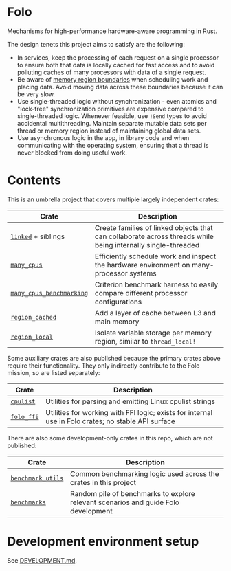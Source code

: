 # Folo

Mechanisms for high-performance hardware-aware programming in Rust.

The design tenets this project aims to satisfy are the following:

* In services, keep the processing of each request on a single processor to ensure both that data
  is locally cached for fast access and to avoid polluting caches of many processors with data of
  a single request.
* Be aware of [memory region boundaries](https://www.kernel.org/doc/html/v4.18/vm/numa.html)
  when scheduling work and placing data. Avoid moving data across these boundaries because it can
  be very slow.
* Use single-threaded logic without synchronization - even atomics and "lock-free" synchronization
  primitives are expensive compared to single-threaded logic. Whenever feasible, use `!Send` types
  to avoid accidental multithreading. Maintain separate mutable data sets per thread or memory
  region instead of maintaining global data sets.
* Use asynchronous logic in the app, in library code and when communicating with the operating
  system, ensuring that a thread is never blocked from doing useful work.

# Contents

This is an umbrella project that covers multiple largely independent crates:

| Crate                                                               | Description                                                                                                  |
|---------------------------------------------------------------------|--------------------------------------------------------------------------------------------------------------|
| [`linked`](crates/linked/README.md) + siblings                      | Create families of linked objects that can collaborate across threads while being internally single-threaded |
| [`many_cpus`](crates/many_cpus/README.md)                           | Efficiently schedule work and inspect the hardware environment on many-processor systems                     |
| [`many_cpus_benchmarking`](crates/many_cpus_benchmarking/README.md) | Criterion benchmark harness to easily compare different processor configurations                             |
| [`region_cached`](crates/region_cached/README.md)                   | Add a layer of cache between L3 and main memory                                                              |
| [`region_local`](crates/region_local/README.md)                     | Isolate variable storage per memory region, similar to `thread_local!`                                       |

Some auxiliary crates are also published because the primary crates above require their
functionality. They only indirectly contribute to the Folo mission, so are listed separately:

| Crate                                   | Description                                                                                         |
|-----------------------------------------|-----------------------------------------------------------------------------------------------------|
| [`cpulist`](crates/cpulist/README.md)   | Utilities for parsing and emitting Linux cpulist strings                                            |
| [`folo_ffi`](crates/folo_ffi/README.md) | Utilities for working with FFI logic; exists for internal use in Folo crates; no stable API surface |

There are also some development-only crates in this repo, which are not published:

| Crate                                       | Description                                                                        |
|---------------------------------------------|------------------------------------------------------------------------------------|
| [`benchmark_utils`](crates/benchmark_utils) | Common benchmarking logic used across the crates in this project                   |
| [`benchmarks`](crates/benchmarks)           | Random pile of benchmarks to explore relevant scenarios and guide Folo development |

# Development environment setup

See [DEVELOPMENT.md](DEVELOPMENT.md).